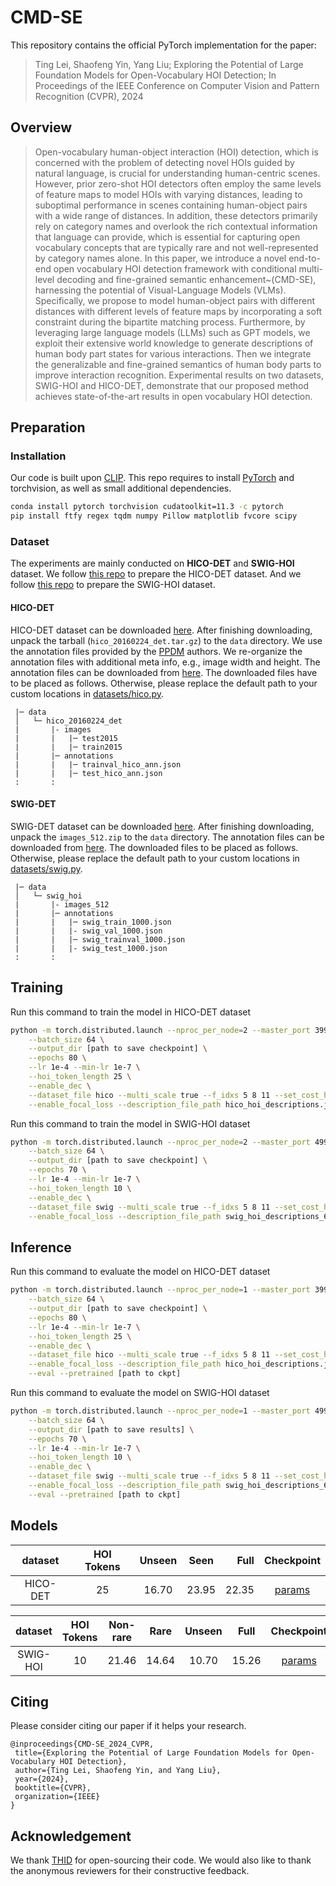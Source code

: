 # CMD-SE


This repository contains the official PyTorch implementation for the paper: 

> Ting Lei, Shaofeng Yin, Yang Liu; Exploring the Potential of Large Foundation Models for Open-Vocabulary HOI Detection; In Proceedings of the IEEE Conference on Computer Vision and Pattern Recognition (CVPR), 2024  


## Overview

> Open-vocabulary human-object interaction (HOI) detection, which is concerned with the problem of detecting novel HOIs guided by natural language, is crucial for understanding human-centric scenes. 
However, prior zero-shot HOI detectors often employ the same levels of feature maps to model HOIs with varying distances, leading to suboptimal performance in scenes containing human-object pairs with a wide range of distances.
In addition, these detectors primarily rely on category names and overlook the rich contextual information that language can provide, which is essential for capturing open vocabulary concepts that are typically rare and not well-represented by category names alone.
In this paper, we introduce a novel end-to-end open vocabulary HOI detection framework with conditional multi-level decoding and fine-grained semantic enhancement~(CMD-SE), harnessing the potential of Visual-Language Models (VLMs). Specifically, we propose to model human-object pairs with different distances with different levels of feature maps by incorporating a soft constraint during the bipartite matching process. 
Furthermore, by leveraging large language models (LLMs) such as GPT models, we exploit their extensive world knowledge to generate descriptions of human body part states for various interactions. Then we integrate the generalizable and fine-grained semantics of human body parts to improve interaction recognition.
Experimental results on two datasets, SWIG-HOI and HICO-DET, demonstrate that our proposed method achieves state-of-the-art results in open vocabulary HOI detection.

## Preparation

### Installation

Our code is built upon [CLIP](https://github.com/openai/CLIP). This repo requires to install [PyTorch](https://pytorch.org/get-started/locally/) and torchvision, as well as small additional dependencies.

```bash
conda install pytorch torchvision cudatoolkit=11.3 -c pytorch
pip install ftfy regex tqdm numpy Pillow matplotlib fvcore scipy
```

### Dataset

The experiments are mainly conducted on **HICO-DET** and **SWIG-HOI** dataset. We follow [this repo](https://github.com/YueLiao/PPDM) to prepare the HICO-DET dataset. And we follow [this repo](https://github.com/scwangdyd/large_vocabulary_hoi_detection) to prepare the SWIG-HOI dataset.

#### HICO-DET

HICO-DET dataset can be downloaded [here](https://drive.google.com/open?id=1QZcJmGVlF9f4h-XLWe9Gkmnmj2z1gSnk). After finishing downloading, unpack the tarball (`hico_20160224_det.tar.gz`) to the `data` directory. We use the annotation files provided by the [PPDM](https://github.com/YueLiao/PPDM) authors. We re-organize the annotation files with additional meta info, e.g., image width and height. The annotation files can be downloaded from [here](https://drive.google.com/open?id=1lqmevkw8fjDuTqsOOgzg07Kf6lXhK2rg). The downloaded files have to be placed as follows. Otherwise, please replace the default path to your custom locations in [datasets/hico.py](./datasets/hico.py).

``` plain
 |─ data
 │   └─ hico_20160224_det
 |       |- images
 |       |   |─ test2015
 |       |   |─ train2015
 |       |─ annotations
 |       |   |─ trainval_hico_ann.json
 |       |   |─ test_hico_ann.json
 :       :
```

#### SWIG-DET

SWIG-DET dataset can be downloaded [here](https://swig-data-weights.s3.us-east-2.amazonaws.com/images_512.zip). After finishing downloading, unpack the `images_512.zip` to the `data` directory. The annotation files can be downloaded from [here](https://drive.google.com/open?id=1GxNP99J0KP6Pwfekij_M1Z0moHziX8QN). The downloaded files to be placed as follows. Otherwise, please replace the default path to your custom locations in [datasets/swig.py](./datasets/swig.py).

``` plain
 |─ data
 │   └─ swig_hoi
 |       |- images_512
 |       |─ annotations
 |       |   |─ swig_train_1000.json
 |       |   |- swig_val_1000.json
 |       |   |─ swig_trainval_1000.json
 |       |   |- swig_test_1000.json
 :       :
```

## Training

Run this command to train the model in HICO-DET dataset

``` bash
python -m torch.distributed.launch --nproc_per_node=2 --master_port 3990 --use_env main.py \
    --batch_size 64 \
    --output_dir [path to save checkpoint] \
    --epochs 80 \
    --lr 1e-4 --min-lr 1e-7 \
    --hoi_token_length 25 \
    --enable_dec \
    --dataset_file hico --multi_scale true --f_idxs 5 8 11 --set_cost_hoi_type 5 --use_aux_text true \
    --enable_focal_loss --description_file_path hico_hoi_descriptions.json
```

Run this command to train the model in SWIG-HOI dataset

``` bash
python -m torch.distributed.launch --nproc_per_node=2 --master_port 4990 --use_env main.py \
    --batch_size 64 \
    --output_dir [path to save checkpoint] \
    --epochs 70 \
    --lr 1e-4 --min-lr 1e-7 \
    --hoi_token_length 10 \
    --enable_dec \
    --dataset_file swig --multi_scale true --f_idxs 5 8 11 --set_cost_hoi_type 5 --use_aux_text true \
    --enable_focal_loss --description_file_path swig_hoi_descriptions_6bodyparts.json
```


## Inference

Run this command to evaluate the model on HICO-DET dataset

``` bash
python -m torch.distributed.launch --nproc_per_node=1 --master_port 3990 --use_env main.py \
    --batch_size 64 \
    --output_dir [path to save checkpoint] \
    --epochs 80 \
    --lr 1e-4 --min-lr 1e-7 \
    --hoi_token_length 25 \
    --enable_dec \
    --dataset_file hico --multi_scale true --f_idxs 5 8 11 --set_cost_hoi_type 5 --use_aux_text true \
    --enable_focal_loss --description_file_path hico_hoi_descriptions.json \
    --eval --pretrained [path to ckpt]
```

Run this command to evaluate the model on SWIG-HOI dataset

``` bash
python -m torch.distributed.launch --nproc_per_node=1 --master_port 4990 --use_env main.py \
    --batch_size 64 \
    --output_dir [path to save results] \
    --epochs 70 \
    --lr 1e-4 --min-lr 1e-7 \
    --hoi_token_length 10 \
    --enable_dec \
    --dataset_file swig --multi_scale true --f_idxs 5 8 11 --set_cost_hoi_type 5 --use_aux_text true \
    --enable_focal_loss --description_file_path swig_hoi_descriptions_6bodyparts.json \
    --eval --pretrained [path to ckpt]
```


## Models

| dataset | HOI Tokens | Unseen | Seen | Full | Checkpoint |
| :-----: | :-----: | :-----: | :-----: | -----: | :-----: |
| HICO-DET | 25 | 16.70 | 23.95 | 22.35 | [params](https://disk.pku.edu.cn/link/AACBAE087FC3C7479EBD955966748D6F3F)|


| dataset | HOI Tokens | Non-rare | Rare | Unseen | Full |  Checkpoint |
| :-----: | :-----: | :-----: | :-----: |:-----: | :-----: | :-----: |
| SWIG-HOI | 10 | 21.46 | 14.64 | 10.70 | 15.26 | [params](https://disk.pku.edu.cn/link/AA32F27FDBAF1D4DAF90FD1D3F01E5B881)|


## Citing

Please consider citing our paper if it helps your research.

```
@inproceedings{CMD-SE_2024_CVPR,
 title={Exploring the Potential of Large Foundation Models for Open-Vocabulary HOI Detection},
 author={Ting Lei, Shaofeng Yin, and Yang Liu},
 year={2024},
 booktitle={CVPR},
 organization={IEEE}
}
```

## Acknowledgement
We thank [THID](https://github.com/scwangdyd/promting_hoi) for open-sourcing their code.
We would also like to thank the anonymous reviewers for their constructive feedback.
